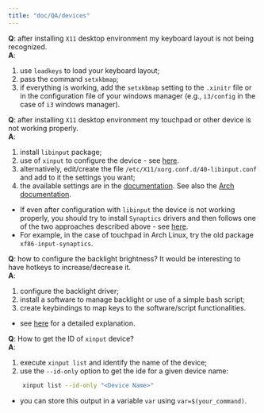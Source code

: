 ```yaml
---
title: "doc/QA/devices"
---
```


**Q**: after installing `X11` desktop environment my keyboard layout is not being recognized.<br>
**A**:

1. use `loadkeys` to load your keyboard layout;
2. pass the command `setxkbmap`;
3. if everything is working, add the `setxkbmap` setting to the `.xinitr` file or in the configuration file of
   your windows manager (e.g., `i3/config` in the case of `i3` windows manager).

**Q**: after installing `X11` desktop environment my touchpad or other device is not working properly.<br>
**A**:

1. install `libinput` package;
2. use of `xinput` to configure the device - see [here](https://wiki.archlinux.org/title/libinput).
3. alternatively, edit/create the file `/etc/X11/xorg.conf.d/40-libinput.conf` and add to it the settings you
   want;
4. the available settings are in the [documentation](https://wayland.freedesktop.org/libinput/doc/). See also
   the [Arch documentation](https://man.archlinux.org/man/libinput.4).
* If even after configuration with `libinput` the device is not working properly, you should try to install
  `Synaptics` drivers and then follows one of the two approaches described above - see
  [here](https://wiki.archlinux.org/title/Touchpad_Synaptics). 
* For example, in the case of touchpad in Arch Linux, try the old package `xf86-input-synaptics`.  

**Q**: how to configure the backlight brightness? It would be interesting to have hotkeys to increase/decrease
it.<br>
**A**:

1. configure the backlight driver;
2. install a software to manage backlight or use of a simple bash script;
3. create keybindings to map keys to the software/script functionalities.
* see [here](brightness) for a detailed explanation.

**Q**: How to get the ID of `xinput` device? <br>
**A**: 

1. execute `xinput list` and identify the name of the device;
2. use the `--id-only` option to get the ide for a given device name:
```bash
    xinput list --id-only "<Device Name>"
``` 
* you can store this output in a variable `var` using `var=$(your_command)`.
   

